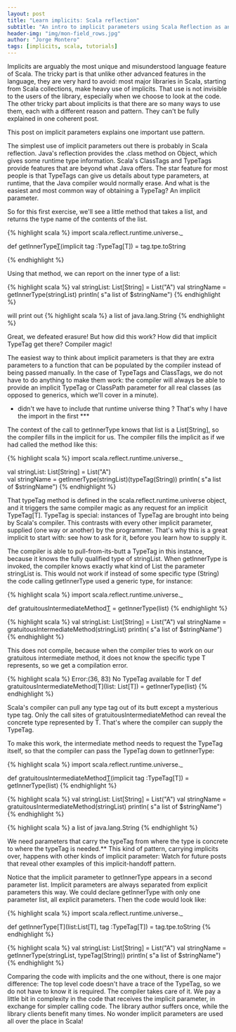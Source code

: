 ```yaml
---
layout: post
title: "Learn implicits: Scala reflection"
subtitle: "An intro to implicit parameters using Scala Reflection as an example"
header-img: "img/mon-field_rows.jpg"
author: "Jorge Montero"
tags: [implicits, scala, tutorials]
---
```


Implicits are arguably the most unique and misunderstood language feature of Scala.
The tricky part is that unlike other advanced features in the language, they are very hard to avoid:
most major libraries in Scala, starting from Scala collections, make heavy use of implicits. That use is not invisible to the users of the library, especially when we choose to look at the code. The other tricky part about implicits is that there are so many ways to use them, each with a different reason and pattern.
They can't be fully explained in one coherent post.

This post on implicit parameters explains one important use pattern. 

The simplest use of implicit parameters out there is probably in Scala reflection. Java's reflection provides the .class method on Object, which gives some runtime type information.
 Scala's ClassTags and TypeTags provide features that are beyond what Java offers. 
 The star feature for most people is that TypeTags can give us details about type parameters, at runtime, that
 the Java compiler would normally erase. 
 And what is the easiest and most common way of obtaining a TypeTag? An implicit parameter.

So for this first exercise, we'll see a little method that takes a list, and returns the type name of the contents of the list.

{% highlight scala %}
  import scala.reflect.runtime.universe._

  def getInnerType[T](list:List[T])(implicit tag :TypeTag[T]) = tag.tpe.toString

{% endhighlight %}

Using that method, we can report on the inner type of a list:

{% highlight scala %}
  val stringList: List[String] = List("A")
  val stringName = getInnerType(stringList)
  println( s"a list of $stringName")
{% endhighlight %}

will print out
{% highlight scala %}
a list of java.lang.String
{% endhighlight %}

Great, we defeated erasure! But how did this work? How did that implicit TypeTag get there? Compiler magic!

The easiest way to think about implicit parameters is that they are extra parameters to a function that can be populated
by the compiler instead of being passed manually. In the case of TypeTags and ClassTags,
we do not have to do anything to make them work: the compiler will always be able to provide
an implicit TypeTag or ClassPath parameter for all real classes (as opposed to generics, which we'll cover in a minute).
* didn't we have to include that runtime universe thing ? That's why I have the import in the first ***

The context of the call to getInnerType knows that list is a List[String], so the compiler fills in the implicit for us.
The compiler fills the implicit as if we had called the method like this:

{% highlight scala %}
  import scala.reflect.runtime.universe._

  val stringList: List[String] = List("A")   
  val stringName = getInnerType(stringList)(typeTag(String))
  println( s"a list of $stringName")
{% endhighlight %}

That typeTag method is defined in the scala.reflect.runtime.universe object, 
and it triggers the same compiler magic as any request for an implicit TypeTag[T]. 
 TypeTag is special: instances of TypeTag are brought into being by Scala's compiler. This 
 contrasts with every other implicit parameter, supplied 
 (one way or another) by the programmer. That's why this is a great implicit to start with: 
see how to ask for it, before you learn how to supply it.

The compiler is able to pull-from-its-butt a TypeTag in this instance, because 
 it knows the fully qualified type of stringList. 
 When getInnerType is invoked, the compiler knows exactly what kind of List the parameter stringList is.
This would not work if instead of some specific type (String)
 the code calling getInnerType used a generic type, for instance:

{% highlight scala %}
  import scala.reflect.runtime.universe._

  def gratuitousIntermediateMethod[T](list:List[T]) = getInnerType(list)
{% endhighlight %}

{% highlight scala %}
  val stringList: List[String] = List("A") 
  val stringName = gratuitousIntermediateMethod(stringList)
  println( s"a list of $stringName")
{% endhighlight %}

This does not compile, because when the compiler tries to work 
on our gratuitous intermediate method, it does not know the specific type T represents,
so we get a compilation error.
 
{% highlight scala %}
 Error:(36, 83) No TypeTag available for T
     def gratuitousIntermediateMethod[T](list: List[T]) = getInnerType(list)
{% endhighlight %}                  

Scala's compiler can pull any type tag out of its butt except a mysterious type tag. 
Only the call sites of gratuitousIntermediateMethod can reveal the concrete type represented by T.
That's where the compiler can supply the TypeTag.

To make this work, the intermediate method needs to request the TypeTag itself, 
so that the compiler can pass the TypeTag down to getInnerType:

{% highlight scala %}
  import scala.reflect.runtime.universe._

  def gratuitousIntermediateMethod[T](list:List[T])(implicit tag :TypeTag[T]) = getInnerType(list)
{% endhighlight %}

{% highlight scala %}
  val stringList: List[String] = List("A") 
  val stringName = gratuitousIntermediateMethod(stringList)
  println( s"a list of $stringName")
{% endhighlight %}

{% highlight scala %}
a list of java.lang.String
{% endhighlight %}

We need parameters that carry the typeTag from where the type is concrete to where the typeTag is needed.**
This kind of pattern, carrying implicits over, happens with other kinds of implicit parameter:
Watch for future posts that reveal other examples of this implicit-handoff pattern.

Notice that the implicit parameter to getInnerType appears in a second parameter list. 
Implicit parameters are always separated from explicit parameters this way. We could declare
getInnerType with only one parameter list, all explicit parameters. Then the code would look like:

{% highlight scala %}
  import scala.reflect.runtime.universe._

  def getInnerType[T](list:List[T], tag :TypeTag[T]) = tag.tpe.toString
{% endhighlight %}

{% highlight scala %}
  val stringList: List[String] = List("A")
  val stringName = getInnerType(stringList, typeTag(String))
  println( s"a list of $stringName")
{% endhighlight %}

Comparing the code with implicits and the one without, there is one major difference:
The top level code doesn't have a trace of the TypeTag, 
so we do not have to know it is required. The compiler takes care of it. We pay a little
bit in complexity in the code that receives the implicit parameter,
 in exchange for simpler calling code.
The library author suffers once, while the library clients benefit many times.
No wonder implicit parameters are used all over the place in Scala!

